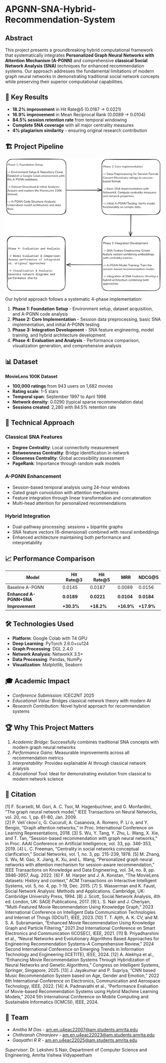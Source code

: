 # APGNN-SNA-Hybrid-Recommendation-System

## Abstract

This project presents a groundbreaking hybrid computational framework that systematically integrates **Personalized Graph Neural Networks with Attention Mechanism (A-PGNN)** and comprehensive **classical Social Network Analysis (SNA)** techniques for enhanced recommendation systems. Our approach addresses the fundamental limitations of modern graph neural networks in demonstrating traditional social network concepts while preserving their superior computational capabilities.

## 🎯 Key Results

- **18.2% improvement** in Hit Rate@5 (0.0187 → 0.0221)
- **16.9% improvement** in Mean Reciprocal Rank (0.0089 → 0.0104)
- **84.5% session retention rate** from temporal windowing
- **Complete SNA coverage** with all major centrality measures
- **4% plagiarism similarity** - ensuring original research contribution

## 🏗️ Project Pipeline

![Project Pipeline](assets/project_Pipeline.png)

Our hybrid approach follows a systematic 4-phase implementation:

1. **Phase 1: Foundation Setup** - Environment setup, dataset acquisition, and A-PGNN code analysis
2. **Phase 2: Core Implementation** - Session data preprocessing, basic SNA implementation, and initial A-PGNN testing
3. **Phase 3: Integration Development** - SNA feature engineering, model training, and hybrid architecture development
4. **Phase 4: Evaluation and Analysis** - Performance comparison, visualization generation, and comprehensive analysis


## 📊 Dataset

**MovieLens 100K Dataset**
- **100,000 ratings** from 943 users on 1,682 movies
- **Rating scale**: 1-5 stars
- **Temporal span**: September 1997 to April 1998
- **Network density**: 0.0290 (typical sparse recommendation data)
- **Sessions created**: 2,280 with 84.5% retention rate

## 🔬 Technical Approach

### Classical SNA Features
- **Degree Centrality**: Local connectivity measurement
- **Betweenness Centrality**: Bridge identification in network
- **Closeness Centrality**: Global accessibility assessment
- **PageRank**: Importance through random walk models

### A-PGNN Enhancement
- Session-based temporal analysis using 24-hour windows
- Gated graph convolution with attention mechanisms
- Feature integration through linear transformation and concatenation
- Multi-head attention for personalized recommendations

### Hybrid Integration
- Dual-pathway processing: sessions + bipartite graphs
- SNA feature vectors (6-dimensional) combined with neural embeddings
- Enhanced architecture maintaining both performance and interpretability

## 📈 Performance Comparison

| Model | Hit Rate@3 | Hit Rate@5 | MRR | NDCG@5 |
|-------|------------|------------|-----|--------|
| Baseline A-PGNN | 0.0145 | 0.0187 | 0.0089 | 0.0156 |
| **Enhanced A-PGNN+SNA** | **0.0189** | **0.0221** | **0.0104** | **0.0184** |
| **Improvement** | **+30.3%** | **+18.2%** | **+16.9%** | **+17.9%** |

## 🛠️ Technologies Used

- **Platform**: Google Colab with T4 GPU
- **Deep Learning**: PyTorch 2.6.0+cu124
- **Graph Processing**: DGL 2.4.0
- **Network Analysis**: NetworkX 3.5+
- **Data Processing**: Pandas, NumPy
- **Visualization**: Matplotlib, Seaborn


## 🎓 Academic Impact

- *Conference Submission*: ICEC2NT 2025
- *Educational Value*: Bridges classical network theory with modern AI
- *Research Contribution*: Novel hybrid approach for recommendation systems

## 🏆 Why This Project Matters

1. *Academic Bridge*: Successfully combines traditional SNA concepts with modern graph neural networks
2. *Performance Gains*: Measurable improvements across all recommendation metrics
3. *Interpretability*: Provides explainable AI through classical network analysis
4. *Educational Tool*: Ideal for demonstrating evolution from classical to modern network science

## 📖 Citation
[1] F. Scarselli, M. Gori, A. C. Tsoi, M. Hagenbuchner, and G. Monfardini, “The graph neural network model,” IEEE Transactions on Neural Networks, vol. 20, no. 1, pp. 61-80, Jan. 2009.  
[2] P. Veliˇckovi´c, G. Cucurull, A. Casanova, A. Romero, P. Li`o, and Y. Bengio, “Graph attention networks,” in Proc. International Conference on Learning Representations, 2018.
[3] S. Wu, Y. Tang, Y. Zhu, L. Wang, X. Xie, and T. Tan, “Session-based recommendation with graph neural networks,” in Proc. AAAI Conference on Artificial Intelligence, vol. 33, pp. 346-353, 2019.
[4] L. C. Freeman, “Centrality in social networks conceptual clarification,” Social Networks, vol. 1, no. 3, pp. 215-239, 1978.
[5] M. Zhang, S. Wu, M. Gao, X. Jiang, K. Xu, and L. Wang, “Personalized graph neural networks with attention mechanism for session-aware recommendation,” IEEE Transactions on Knowledge and Data Engineering, vol. 34, no. 8, pp. 3946-3957, Aug. 2022.
[6] F. M. Harper and J. A. Konstan, “The MovieLens datasets: History and context,” ACM Transactions on Interactive Intelligent Systems, vol. 5, no. 4, pp. 1-19, Dec. 2015.
[7] S. Wasserman and K. Faust, Social Network Analysis: Methods and Applications. Cambridge, UK: Cambridge University Press, 1994.
[8] J. Scott, Social Network Analysis, 4th ed. London, UK: SAGE Publications, 2017.
[9] L. S. Nair and J. Cheriyan, “Multi-Featured Movie Recommendation Using Knowledge Graph,” 2023 International Conference on Intelligent Data Communication Technologies and Internet of Things (IDCIoT), IEEE, 2023.
[10] T. T. Ajith, A. K. CV, and M. S. A. Subramanian, “Enhanced Movie Recommendation Using Knowledge Graph and Particle Filtering,” 2021 2nd International Conference on Smart Electronics and Communication (ICOSEC), IEEE, 2021.
[11] B. Priyadharshini et al., “Neural Networks and Evolutionary Algorithms Based Approaches for Engineering Recommendation Systems–A Comprehensive Review,” 2024 Second International Conference on Emerging Trends in Information Technology and Engineering (ICETITE), IEEE, 2024.
[12] A. Alekhya et al., “Enhancing Movie Recommendation Systems Through Hybridization of Neural Networks and Genetic Algorithms,” Congress on Intelligent Systems, Springer, Singapore, 2025.
[13] J. Jayakumar and P. Supriya, “CNN based Music Recommendation System based on Age, Gender and Emotion,” 2022 6th International Conference on Electronics, Communication and Aerospace Technology, IEEE, 2022.
[14] A. Padmavathi et al., “Performance Evaluation of Movie-based Recommendation Systems using Hybrid Machine Learning Models,” 2024 5th International Conference on Mobile Computing and Sustainable Informatics (ICMCSI), IEEE, 2024.


## 👥 Team

- *Amitha M Das* - am.en.u4eac22007@am.students.amrita.edu
- *Chithransh Chiranjeev* - am.en.u4eac22023@am.students.amrita.edu  
- *Gaayathri R R* - am.en.u4eac22025@am.students.amrita.edu

*Supervisor*: Dr. Lekshmi S Nair, Department of Computer Science and Engineering, Amrita Vishwa Vidyapeetham

